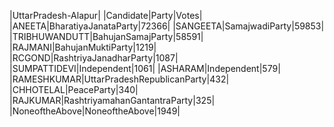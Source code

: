  
|UttarPradesh-Alapur|
|Candidate|Party|Votes|
|ANEETA|BharatiyaJanataParty|72366|
|SANGEETA|SamajwadiParty|59853|
|TRIBHUWANDUTT|BahujanSamajParty|58591|
|RAJMANI|BahujanMuktiParty|1219|
|RCGOND|RashtriyaJanadharParty|1087|
|SUMPATTIDEVI|Independent|1061|
|ASHARAM|Independent|579|
|RAMESHKUMAR|UttarPradeshRepublicanParty|432|
|CHHOTELAL|PeaceParty|340|
|RAJKUMAR|RashtriyamahanGantantraParty|325|
|NoneoftheAbove|NoneoftheAbove|1949|
